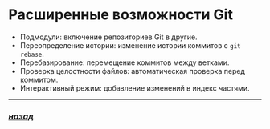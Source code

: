  # Расширенные возможности Git

 - Подмодули: включение репозиториев Git в другие.
 - Переопределение истории: изменение истории коммитов с `git rebase`.
 - Перебазирование: перемещение коммитов между ветками.
 - Проверка целостности файлов: автоматическая проверка перед коммитом.
 - Интерактивный режим: добавление изменений в индекс частями.

 ---

 ### [***назад***](./readme.md)